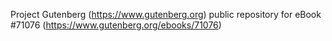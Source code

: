 Project Gutenberg (https://www.gutenberg.org) public repository for eBook #71076 (https://www.gutenberg.org/ebooks/71076)
